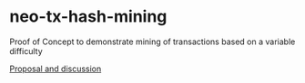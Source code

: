 # neo-tx-hash-mining
Proof of Concept to demonstrate mining of transactions based on a variable difficulty

[Proposal and discussion][proposal]

  [proposal]: https://github.com/neo-project/neo/issues/408
